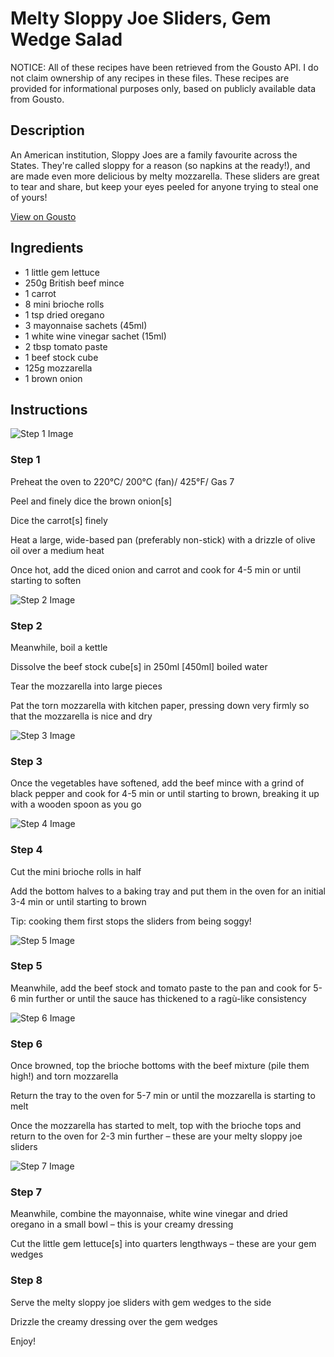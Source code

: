 # Melty Sloppy Joe Sliders, Gem Wedge Salad

NOTICE: All of these recipes have been retrieved from the Gousto API. I do not claim ownership of any recipes in these files. These recipes are provided for informational purposes only, based on publicly available data from Gousto.

## Description

An American institution, Sloppy Joes are a family favourite across the States. They're called sloppy for a reason (so napkins at the ready!), and are made even more delicious by melty mozzarella. These sliders are great to tear and share, but keep your eyes peeled for anyone trying to steal one of yours!

[View on Gousto](https://www.gousto.co.uk/recipes/cookbook/melty-sloppy-joe-sliders-gem-wedge-salad)

## Ingredients

- 1 little gem lettuce
- 250g British beef mince
- 1 carrot
- 8 mini brioche rolls
- 1 tsp dried oregano
- 3 mayonnaise sachets (45ml)
- 1 white wine vinegar sachet (15ml)
- 2 tbsp tomato paste
- 1 beef stock cube
- 125g mozzarella
- 1 brown onion

## Instructions

![Step 1 Image](https://production-media.gousto.co.uk/cms/recipe-step-image/1529.-step-1-x200.jpg)

### Step 1

Preheat the oven to 220°C/ 200°C (fan)/ 425°F/ Gas 7


Peel and finely dice the brown onion<span class="text-danger">[s]</span>


Dice the carrot<span class="text-danger">[s]</span> finely


Heat a large, wide-based pan (preferably non-stick) with a drizzle of olive oil over a medium heat


Once hot, add the diced onion and carrot and cook for 4-5 min or until starting to soften

![Step 2 Image](https://production-media.gousto.co.uk/cms/recipe-step-image/1529.-step-2-x200.jpg)

### Step 2

Meanwhile, boil a kettle


Dissolve the beef stock cube<span class="text-danger">[s]</span> in 250ml <span class="text-danger">[450ml] </span>boiled water


Tear the mozzarella into large pieces


Pat the torn mozzarella with kitchen paper, pressing down very firmly so that the mozzarella is nice and dry

![Step 3 Image](https://production-media.gousto.co.uk/cms/recipe-step-image/1529.-step-3-x200.jpg)

### Step 3

Once the vegetables have softened, add the beef mince with a grind of black pepper and cook for 4-5 min or until starting to brown, breaking it up with a wooden spoon as you go

![Step 4 Image](https://production-media.gousto.co.uk/cms/recipe-step-image/1529.-step-4-x200.jpg)

### Step 4

Cut the mini brioche rolls in half


Add the bottom halves to a baking tray and put them in the oven for an initial 3-4 min or until starting to brown


Tip: cooking them first stops the sliders from being soggy!

![Step 5 Image](https://production-media.gousto.co.uk/cms/recipe-step-image/1529.-step-5-x200.jpg)

### Step 5

Meanwhile, add the beef stock and tomato paste to the pan and cook for 5-6 min further or until the sauce has thickened to a ragù-like consistency

![Step 6 Image](https://production-media.gousto.co.uk/cms/recipe-step-image/1529.-step-6-x200.jpg)

### Step 6

Once browned, top the brioche bottoms with the beef mixture (pile them high!) and torn mozzarella


Return the tray to the oven for 5-7 min or until the mozzarella is starting to melt


Once the mozzarella has started to melt, top with the brioche tops and return to the oven for 2-3 min further – these are your melty sloppy joe sliders

![Step 7 Image](https://production-media.gousto.co.uk/cms/recipe-step-image/1529.-step-7-x200.jpg)

### Step 7

Meanwhile, combine the mayonnaise, white wine vinegar and dried oregano in a small bowl – this is your creamy dressing


Cut the little gem lettuce<span class="text-danger">[s]</span> into quarters lengthways – these are your gem wedges

### Step 8

Serve the melty sloppy joe sliders with gem wedges to the side


Drizzle the creamy dressing over the gem wedges


Enjoy!

